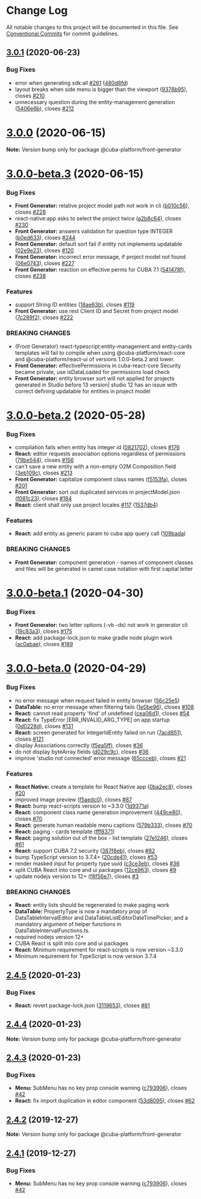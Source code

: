# Change Log

All notable changes to this project will be documented in this file.
See [Conventional Commits](https://conventionalcommits.org) for commit guidelines.

## [3.0.1](https://github.com/cuba-platform/frontend/tree/master/packages/front-generator/compare/@cuba-platform/front-generator@3.0.0...@cuba-platform/front-generator@3.0.1) (2020-06-23)


### Bug Fixes

* error when generating sdk:all [#261](https://github.com/cuba-platform/frontend/tree/master/packages/front-generator/issues/261) ([480d8fd](https://github.com/cuba-platform/frontend/tree/master/packages/front-generator/commit/480d8fd40a41a3f63b3686e20ffc601d015bff09))
* layout breaks when side menu is bigger than the viewport ([9378b95](https://github.com/cuba-platform/frontend/tree/master/packages/front-generator/commit/9378b9556632df4747f38381b811bfdae54ef5db)), closes [#210](https://github.com/cuba-platform/frontend/tree/master/packages/front-generator/issues/210)
* unnecessary question during the entity-management generation ([5406e6b](https://github.com/cuba-platform/frontend/tree/master/packages/front-generator/commit/5406e6b643d0a0a8fec39f88a7960f39bf95f602)), closes [#212](https://github.com/cuba-platform/frontend/tree/master/packages/front-generator/issues/212)





# [3.0.0](https://github.com/cuba-platform/frontend/tree/master/packages/front-generator/compare/@cuba-platform/front-generator@3.0.0-beta.3...@cuba-platform/front-generator@3.0.0) (2020-06-15)

**Note:** Version bump only for package @cuba-platform/front-generator





# [3.0.0-beta.3](https://github.com/cuba-platform/frontend/tree/master/packages/front-generator/compare/@cuba-platform/front-generator@3.0.0-beta.2...@cuba-platform/front-generator@3.0.0-beta.3) (2020-06-15)


### Bug Fixes

* **Front Generator:** relative project model path not work in cli ([b010c56](https://github.com/cuba-platform/frontend/tree/master/packages/front-generator/commit/b010c561125adbee65c69dccf582b33215302753)), closes [#228](https://github.com/cuba-platform/frontend/tree/master/packages/front-generator/issues/228)
* react-native:app asks to select the project twice ([a2b8c64](https://github.com/cuba-platform/frontend/tree/master/packages/front-generator/commit/a2b8c64663818333f17cfeb69b895f2edb96121f)), closes [#230](https://github.com/cuba-platform/frontend/tree/master/packages/front-generator/issues/230)
* **Front Generator:** answers validation for question type INTEGER ([b0ed633](https://github.com/cuba-platform/frontend/tree/master/packages/front-generator/commit/b0ed6336cab4f3e7211619a9a62729385e5b86ac)), closes [#244](https://github.com/cuba-platform/frontend/tree/master/packages/front-generator/issues/244)
* **Front Generator:** default sort fail if entity not implements updatable ([02e9e23](https://github.com/cuba-platform/frontend/tree/master/packages/front-generator/commit/02e9e23cf4fe92e00b2a40f2e75237a9f56ddc58)), closes [#120](https://github.com/cuba-platform/frontend/tree/master/packages/front-generator/issues/120)
* **Front Generator:** incorrect error message, if project model not found ([06e0743](https://github.com/cuba-platform/frontend/tree/master/packages/front-generator/commit/06e07437c26c4eda95451eb369e1572d87f0f49f)), closes [#227](https://github.com/cuba-platform/frontend/tree/master/packages/front-generator/issues/227)
* **Front Generator:** reaction on effective perms for CUBA 7.1 ([541478f](https://github.com/cuba-platform/frontend/tree/master/packages/front-generator/commit/541478f903ba51fc0e57dcac9bd073005b8a915a)), closes [#238](https://github.com/cuba-platform/frontend/tree/master/packages/front-generator/issues/238)


### Features

* support String ID entities ([18ae63b](https://github.com/cuba-platform/frontend/tree/master/packages/front-generator/commit/18ae63baf80d6e353da276a3ec96ef1c1aa53849)), closes [#119](https://github.com/cuba-platform/frontend/tree/master/packages/front-generator/issues/119)
* **Front Generator:** use rest Client ID and Secret from project model ([7c289f2](https://github.com/cuba-platform/frontend/tree/master/packages/front-generator/commit/7c289f2a66c3deae017ad5f49129a413ba504e99)), closes [#222](https://github.com/cuba-platform/frontend/tree/master/packages/front-generator/issues/222)


### BREAKING CHANGES

* (Front Generator) react-typescript:entity-management and entity-cards
templates will fail to compile when using @cuba-platform/react-core and
@cuba-platform/react-ui of versions 1.0.0-beta.2 and lower.
* **Front Generator:** effectivePermissions in cuba-react-core Security became private, use isDataLoaded for permissions
load check
* **Front Generator:** entity browser sort will not applied for projects generated in Studio before 13 version| studio 12 has an issue with correct defining updatable for entities in project model





# [3.0.0-beta.2](https://github.com/cuba-platform/frontend/tree/master/packages/front-generator/compare/@cuba-platform/front-generator@3.0.0-beta.1...@cuba-platform/front-generator@3.0.0-beta.2) (2020-05-28)


### Bug Fixes

* compilation fails when entity has integer id ([0821702](https://github.com/cuba-platform/frontend/tree/master/packages/front-generator/commit/082170259b884493bdf1f8d7b2d1158b93810064)), closes [#176](https://github.com/cuba-platform/frontend/tree/master/packages/front-generator/issues/176)
* **React:** editor requests association options regardless of permissions ([79be544](https://github.com/cuba-platform/frontend/tree/master/packages/front-generator/commit/79be54417eee28be40136a43a68f4c39ee893194)), closes [#156](https://github.com/cuba-platform/frontend/tree/master/packages/front-generator/issues/156)
* can't save a new entity with a non-empty O2M Composition field ([3eb109c](https://github.com/cuba-platform/frontend/tree/master/packages/front-generator/commit/3eb109c2403e0f31143217274dd42f2484acb7b4)), closes [#213](https://github.com/cuba-platform/frontend/tree/master/packages/front-generator/issues/213)
* **Front Generator:** capitalize component class names ([f5153fa](https://github.com/cuba-platform/frontend/tree/master/packages/front-generator/commit/f5153faa200748a6b20dbeb1a9714226cc5ca602)), closes [#201](https://github.com/cuba-platform/frontend/tree/master/packages/front-generator/issues/201)
* **Front Generator:** sort out duplicated services in projectModel.json ([f081c23](https://github.com/cuba-platform/frontend/tree/master/packages/front-generator/commit/f081c23c8f4656a44281c4052c765a8e5092dd6c)), closes [#184](https://github.com/cuba-platform/frontend/tree/master/packages/front-generator/issues/184)
* **React:** client shall only use project locales [#117](https://github.com/cuba-platform/frontend/tree/master/packages/front-generator/issues/117) ([1537db4](https://github.com/cuba-platform/frontend/tree/master/packages/front-generator/commit/1537db444233237b59a91a81416510fdf1247333))


### Features

* **React:** add entity as generic param to cuba app query call ([109bada](https://github.com/cuba-platform/frontend/tree/master/packages/front-generator/commit/109bada656c17fede4862ccb48408534f1c35ba1))


### BREAKING CHANGES

* **Front Generator:** component generation - names of component classes and files will be generated in camel case notation
with first capital letter





# [3.0.0-beta.1](https://github.com/cuba-platform/frontend/tree/master/packages/front-generator/compare/@cuba-platform/front-generator@3.0.0-beta.0...@cuba-platform/front-generator@3.0.0-beta.1) (2020-04-30)


### Bug Fixes

* **Front Generator:** two letter options (-vb -ds) not work in generator cli ([19c83a3](https://github.com/cuba-platform/frontend/tree/master/packages/front-generator/commit/19c83a3d455add1e44bf80f74b9ccd32a74cc903)), closes [#175](https://github.com/cuba-platform/frontend/tree/master/packages/front-generator/issues/175)
* **React:** add package-lock.json to make gradle node plugin work ([ac0abae](https://github.com/cuba-platform/frontend/tree/master/packages/front-generator/commit/ac0abae5336ef0e689a707ac23b5a9dcfb6b243c)), closes [#189](https://github.com/cuba-platform/frontend/tree/master/packages/front-generator/issues/189)





# [3.0.0-beta.0](https://github.com/cuba-platform/frontend/compare/@cuba-platform/front-generator@2.4.5...@cuba-platform/front-generator@3.0.0-beta.0) (2020-04-29)

### Bug Fixes

* no error message when request failed in entity browser ([56c25e5](https://github.com/cuba-platform/frontend/commit/56c25e59554e131b98ece8bfd7c9997a2a6c77a4))
* **DataTable:** no error message when filtering fails ([1e0be96](https://github.com/cuba-platform/frontend/commit/1e0be9692362cf01d904e2cb12045146ea088a6d)), closes [#108](https://github.com/cuba-platform/frontend/issues/108)
* **React:** cannot read property 'find' of undefined ([cea06d1](https://github.com/cuba-platform/frontend/commit/cea06d1466aa15f972753fee4b417818274118a5)), closes [#54](https://github.com/cuba-platform/frontend/issues/54)
* **React:** fix TypeError [ERR_INVALID_ARG_TYPE] on app startup ([0d0228d](https://github.com/cuba-platform/frontend/commit/0d0228da91655ce7f99c1b801e85085eb252162b)), closes [#131](https://github.com/cuba-platform/frontend/issues/131)
* **React:** screen generated for IntegerIdEntity failed on run ([7acd851](https://github.com/cuba-platform/frontend/commit/7acd851e9c6138b6365fb031987b3cc9fd24f9e6)), closes [#121](https://github.com/cuba-platform/frontend/issues/121)
* display Associations correctly ([f5ea5ff](https://github.com/cuba-platform/frontend/commit/f5ea5ff1eac38a83e24c1c3fbcfe87a5e2752e7f)), closes [#36](https://github.com/cuba-platform/frontend/issues/36)
* do not display byteArray fields ([d029c9c](https://github.com/cuba-platform/frontend/commit/d029c9c6aa67f221b302a119353b97a337696386)), closes [#36](https://github.com/cuba-platform/frontend/issues/36)
* improve 'studio not connected' error message ([65ccceb](https://github.com/cuba-platform/frontend/commit/65ccceb104b072694164965c7b3ce451a6bd7dcc)), closes [#21](https://github.com/cuba-platform/frontend/issues/21)

### Features

* **React Native:** create a template for React Native app ([0ba2ec8](https://github.com/cuba-platform/frontend/commit/0ba2ec89a3f4503a3c8ed8553435bc53b066c091)), closes [#20](https://github.com/cuba-platform/frontend/issues/20)
* improved image preview ([f5aedc0](https://github.com/cuba-platform/frontend/commit/f5aedc00a99a4143c6fccfe56c3dfef50b2ec53f)), closes [#87](https://github.com/cuba-platform/frontend/issues/87)
* **React:** bump react-scripts version to ~3.3.0 ([1d9371a](https://github.com/cuba-platform/frontend/commit/1d9371ac0e190d6aeaaaf250472bfd3ec81ceaf6))
* **React:** component class name generation improvement ([449ce80](https://github.com/cuba-platform/frontend/commit/449ce80d11bcf5986874bc8b1ac38b77e3ef2548)), closes [#70](https://github.com/cuba-platform/frontend/issues/70)
* **React:** generate human readable menu captions ([579b333](https://github.com/cuba-platform/frontend/commit/579b333870bc045c45a2712ce9985f571f06ca07)), closes [#70](https://github.com/cuba-platform/frontend/issues/70)
* **React:** paging - cards template ([fff8371](https://github.com/cuba-platform/frontend/commit/fff8371ed5d6a4eb88b25e7a888529eba46fa18b))
* **React:** paging solution out of the box - list template ([27e1246](https://github.com/cuba-platform/frontend/commit/27e124693bb7264f1259378c06b228bddb510d0f)), closes [#61](https://github.com/cuba-platform/frontend/issues/61)
* **React:** support CUBA 7.2 security ([387f8eb](https://github.com/cuba-platform/frontend/commit/387f8eb1eedfb3c52bad56c7330b1e3612cd6897)), closes [#82](https://github.com/cuba-platform/frontend/issues/82)
* bump TypeScript version to 3.7.4+ ([20cde41](https://github.com/cuba-platform/frontend/commit/20cde41a378addbf09dd4ddf1077fc481bd75a43)), closes [#53](https://github.com/cuba-platform/frontend/issues/53)
* render masked input for property type uuid ([c3ce3eb](https://github.com/cuba-platform/frontend/commit/c3ce3ebee70d941efc011aa4412f3d0c231690d0)), closes [#36](https://github.com/cuba-platform/frontend/issues/36)
* split CUBA React into core and ui packages ([12ce963](https://github.com/cuba-platform/frontend/commit/12ce963d3c54660732e1b933d5c68adf6b239cbd)), closes [#9](https://github.com/cuba-platform/frontend/issues/9)
* update nodejs version to 12+ ([f8f56e7](https://github.com/cuba-platform/frontend/commit/f8f56e76f679bd6ddeeb0a96842c3be6d7acb0f2)), closes [#3](https://github.com/cuba-platform/frontend/issues/3)


### BREAKING CHANGES

* **React:** entity lists  should be regenerated to make paging work
* **DataTable:** PropertyType is now a mandatory prop of DataTableIntervalEditor and
DataTableListEditorDateTimePicker, and a mandatory argument of helper functions
in DataTableIntervalFunctions.ts.
* required nodejs version 12+
* CUBA React is split into core and ui packages
* **React:** Minimum requirement for react-scripts is now version ~3.3.0
* Minimum requirement for TypeScript is now version 3.7.4


## [2.4.5](https://github.com/cuba-platform/frontend/compare/@cuba-platform/front-generator@2.4.4...@cuba-platform/front-generator@2.4.5) (2020-01-23)


### Bug Fixes

* **React:** revert package-lock.json ([3119653](https://github.com/cuba-platform/frontend/commit/3119653d10a5cfb743fd3e7a2787873a4e6c894d)), closes [#81](https://github.com/cuba-platform/frontend/issues/81)





## [2.4.4](https://github.com/cuba-platform/frontend/compare/@cuba-platform/front-generator@2.4.3...@cuba-platform/front-generator@2.4.4) (2020-01-23)

**Note:** Version bump only for package @cuba-platform/front-generator





## [2.4.3](https://github.com/cuba-platform/frontend/compare/@cuba-platform/front-generator@2.4.0...@cuba-platform/front-generator@2.4.3) (2020-01-23)


### Bug Fixes

* **Menu:** SubMenu has no key prop console warning ([c793906](https://github.com/cuba-platform/frontend/commit/c7939064cdca2f49e3fe3dc0316c533b3367f729)), closes [#42](https://github.com/cuba-platform/frontend/issues/42)
* **React:** fix import duplication in editor component ([53d8095](https://github.com/cuba-platform/frontend/commit/53d809597a3f924ed40e74b70f344070de73e9a6)), closes [#62](https://github.com/cuba-platform/frontend/issues/62)


## [2.4.2](https://github.com/cuba-platform/frontend/compare/@cuba-platform/front-generator@2.4.1...@cuba-platform/front-generator@2.4.2) (2019-12-27)

**Note:** Version bump only for package @cuba-platform/front-generator





## [2.4.1](https://github.com/cuba-platform/frontend/compare/@cuba-platform/front-generator@2.4.0...@cuba-platform/front-generator@2.4.1) (2019-12-27)


### Bug Fixes

* **Menu:** SubMenu has no key prop console warning ([c793906](https://github.com/cuba-platform/frontend/commit/c7939064cdca2f49e3fe3dc0316c533b3367f729)), closes [#42](https://github.com/cuba-platform/frontend/issues/42)

